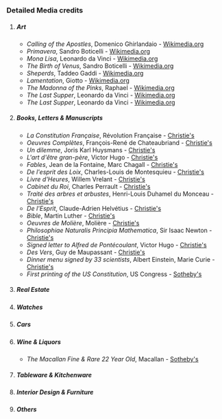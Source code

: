 ### Detailed Media credits

1. ##### Art

   - *Calling of the Apostles*, Domenico Ghirlandaio - [Wikimedia.org](https://upload.wikimedia.org/wikipedia/commons/a/ac/Ghirlandaio%2C_Domenico_-_Calling_of_the_Apostles_-_1481.jpg)
   - *Primavera*, Sandro Boticelli - [Wikimedia.org](https://upload.wikimedia.org/wikipedia/commons/thumb/3/3c/Botticelli-primavera.jpg/2560px-Botticelli-primavera.jpg)
   - *Mona Lisa*, Leonardo da Vinci - [Wikimedia.org](https://upload.wikimedia.org/wikipedia/commons/thumb/6/6a/Mona_Lisa.jpg/507px-Mona_Lisa.jpg)
   - *The Birth of Venus*, Sandro Boticelli - [Wikimedia.org](https://upload.wikimedia.org/wikipedia/commons/6/6a/Birth_of_Venus.jpg)
   - *Sheperds*, Taddeo Gaddi - [Wikimedia.org](https://upload.wikimedia.org/wikipedia/commons/4/4b/Taddeo_Gaddi_Shepherds.jpg)
   - *Lamentation*, Giotto - [Wikimedia.org](https://upload.wikimedia.org/wikipedia/commons/3/3a/Giotto_-_Scrovegni_-_-36-_-_Lamentation_%28The_Mourning_of_Christ%29_adj.jpg)
   - *The Madonna of the Pinks*, Raphael - [Wikimedia.org](https://upload.wikimedia.org/wikipedia/commons/0/06/Raphael_Madonna_of_the_Pinks.jpg)
   - *The Last Supper*, Leonardo da Vinci - [Wikimedia.org](https://upload.wikimedia.org/wikipedia/commons/thumb/4/48/The_Last_Supper_-_Leonardo_Da_Vinci_-_High_Resolution_32x16.jpg/1280px-The_Last_Supper_-_Leonardo_Da_Vinci_-_High_Resolution_32x16.jpg)
   - *The Last Supper*, Leonardo da Vinci - [Wikimedia.org](https://upload.wikimedia.org/wikipedia/commons/thumb/4/48/The_Last_Supper_-_Leonardo_Da_Vinci_-_High_Resolution_32x16.jpg/1280px-The_Last_Supper_-_Leonardo_Da_Vinci_-_High_Resolution_32x16.jpg)

2. ##### Books, Letters & Manuscripts

   - *La Constitution Française*, Révolution Française - [Christie's](https://www.christies.com/lot/lot-6345432?ldp_breadcrumb=back&intObjectID=6345432&from=salessummary&lid=1)
   - *Oeuvres Complètes*, François-René de Chateaubriand - [Christie's](https://www.christies.com/lot/lot-6345443?ldp_breadcrumb=back&intObjectID=6345443&from=salessummary&lid=1)
   - *Un dilemme*, Joris Karl Huysmans - [Christie's](https://www.christies.com/lot/lot-6345452?ldp_breadcrumb=back&intObjectID=6345452&from=salessummary&lid=1)
   - *L'art d'être gran-père*, Victor Hugo - [Christie's](https://www.christies.com/lot/lot-6345451?ldp_breadcrumb=back&intObjectID=6345451&from=salessummary&lid=1)
   - *Fables*, Jean de la Fontaine, Marc Chagall - [Christie's](https://www.christies.com/lot/lot-chagall-marc-1887-1985-et-jean-de-la-6345472/?from=salesummary&intObjectID=6345472&lid=1)
   - *De l'esprit des Loix*, Charles-Louis de Montesquieu - [Christie's](https://www.christies.com/lot/lot-montesquieu-charles-louis-de-secondat-baron-de-1689-1755-6345425/?from=salesummary&intObjectID=6345425&lid=1)
   - *Livre d'Heures*, Willem Vrelant - [Christie's](https://www.christies.com/lot/lot-vrelant-willem-mort-en-1481-livre-6345373/?from=salesummary&intObjectID=6345373&lid=1)
   - *Cabinet du Roi*, Charles Perrault - [Christie's](https://www.christies.com/lot/lot-6345380?ldp_breadcrumb=back&intObjectID=6345380&from=salessummary&lid=1)
   - *Traité des arbres et arbustes*, Henri-Louis Duhamel du Monceau - [Christie's](https://www.christies.com/lot/lot-6345389?ldp_breadcrumb=back&intObjectID=6345389&from=salessummary&lid=1)
   - *De l'Esprit*, Claude-Adrien Helvétius - [Christie's](https://www.christies.com/lot/lot-6345403?ldp_breadcrumb=back&intObjectID=6345403&from=salessummary&lid=1)
   - *Bible*, Martin Luther - [Christie's](https://www.christies.com/lot/lot-6345419?ldp_breadcrumb=back&intObjectID=6345419&from=salessummary&lid=1)
   - *Oeuvres de Molière*, Molière - [Christie's](https://www.christies.com/lot/lot-6345422?ldp_breadcrumb=back&intObjectID=6345422&from=salessummary&lid=1)
   - *Philosophiae Naturalis Principia Mathematica*, Sir Isaac Newton - [Christie's](https://www.christies.com/lot/lot-6345427?ldp_breadcrumb=back&intObjectID=6345427&from=salessummary&lid=1)
   - *Signed letter to Alfred de Pontécoulant*, Victor Hugo - [Christie's](https://www.christies.com/lot/lot-6345449?ldp_breadcrumb=back&intObjectID=6345449&from=salessummary&lid=1)
   - *Des Vers*, Guy de Maupassant - [Christie's](https://www.christies.com/lot/lot-6345456?ldp_breadcrumb=back&intObjectID=6345456&from=salessummary&lid=1)
   - *Dinner menu signed by 33 scientists*, Albert Einstein, Marie Curie - [Christie's](https://www.christies.com/lot/lot-6345483?ldp_breadcrumb=back&intObjectID=6345483&from=salessummary&lid=1)
   - *First printing of the US Constitution*, US Congress - [Sotheby's](https://www.sothebys.com/en/buy/auction/2021/the-constitution-of-the-united-states-sold-to-benefit-the-dorothy-tapper-goldman-foundation/the-official-edition-of-the-united-states)

3. ##### Real Estate

4. ##### Watches

5. ##### Cars

6. ##### Wine & Liquors

   - *The Macallan Fine & Rare 22 Year Old*, Macallan - [Sotheby's](https://www.sothebys.com/en/buy/auction/2021/distilled-whisky-moutai-6/the-macallan-fine-rare-22-year-old-58-2-abv-1990-1)

7. ##### Tableware & Kitchenware

8. ##### Interior Design & Furniture

9. ##### Others

